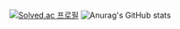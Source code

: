 ### 
[![Solved.ac
프로필](http://mazassumnida.wtf/api/v2/generate_badge?boj=sukeun319)](https://solved.ac/sukeun319)
![Anurag's GitHub stats](https://github-readme-stats.vercel.app/api?username=U-keun&show_icons=true&theme=tokyonight)
<!--
**U-Keun/U-keun** is a ✨ _special_ ✨ repository because its `README.md` (this file) appears on your GitHub profile.

Here are some ideas to get you started:

- 🔭 I’m currently working on ...
- 🌱 I’m currently learning ...
- 👯 I’m looking to collaborate on ...
- 🤔 I’m looking for help with ...
- 💬 Ask me about ...
- 📫 How to reach me: ...
- 😄 Pronouns: ...
- ⚡ Fun fact: ...
-->
